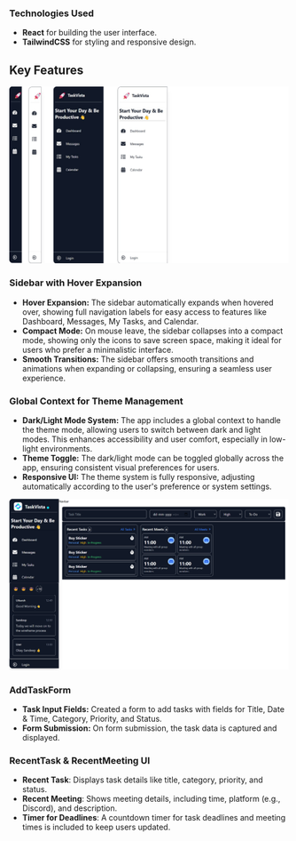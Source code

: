 ### Technologies Used
- **React** for building the user interface.
- **TailwindCSS** for styling and responsive design.

## Key Features



![TaskVista Sidebar](./client/src/assets/Sidebar_UI.png)

### Sidebar with Hover Expansion
- **Hover Expansion:** The sidebar automatically expands when hovered over, showing full navigation labels for easy access to features like Dashboard, Messages, My Tasks, and Calendar.
- **Compact Mode:** On mouse leave, the sidebar collapses into a compact mode, showing only the icons to save screen space, making it ideal for users who prefer a minimalistic interface.
- **Smooth Transitions:** The sidebar offers smooth transitions and animations when expanding or collapsing, ensuring a seamless user experience.

### Global Context for Theme Management
- **Dark/Light Mode System:** The app includes a global context to handle the theme mode, allowing users to switch between dark and light modes. This enhances accessibility and user comfort, especially in low-light environments.
- **Theme Toggle:** The dark/light mode can be toggled globally across the app, ensuring consistent visual preferences for users.
- **Responsive UI:** The theme system is fully responsive, adjusting automatically according to the user's preference or system settings.


![TaskVista TaskForm && Task UI](./client/src/assets/Tasks_UI.png)

### AddTaskForm
  - **Task Input Fields:** Created a form to add tasks with fields for Title, Date & Time, Category, Priority, and Status.
  - **Form Submission:** On form submission, the task data is captured and displayed.

### RecentTask & RecentMeeting UI
  - **Recent Task**: Displays task details like title, category, priority, and status.
  - **Recent Meeting**: Shows meeting details, including time, platform (e.g., Discord), and description.
  - **Timer for Deadlines**: A countdown timer for task deadlines and meeting times is included to keep users updated.
